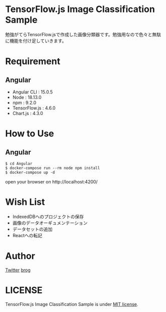 # TensorFlow.js Image Classification Sample
勉強がてらTensorFlow.jsで作成した画像分類器です。勉強用なので色々と無駄に機能を付け足していきます。

# Requirement
## Angular
- Angular CLI : 15.0.5
- Node : 18.13.0
- npm : 9.2.0
- TensorFlow.js : 4.6.0
- Chart.js : 4.3.0

# How to Use
## Angular
```
$ cd Angular
$ docker-compose run --rm node npm install
$ docker-compose up -d
```
open your browser on http://localhost:4200/

# Wish List
- IndexedDBへのプロジェクトの保存
- 画像のデータオーギュメンテーション
- データセットの追加
- Reactへの転記

# Author
[Twitter](https://twitter.com/tsuneken5)
[brog](https://engineer.tsuneken5.com/)

# LICENSE
TensorFlow.js Image Classification Sample is under [MIT license](https://en.wikipedia.org/wiki/MIT_License).